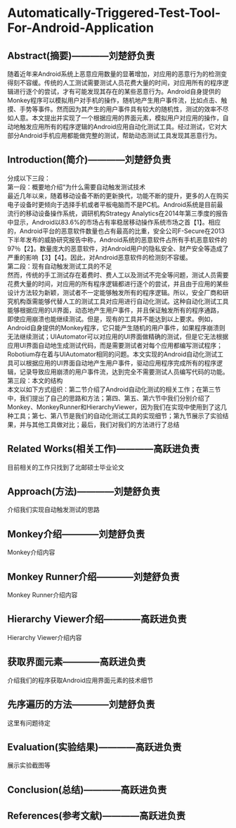 # Automatically-Triggered-Test-Tool-For-Android-Application
## Abstract(摘要)————刘楚舒负责
随着近年来Android系统上恶意应用数量的显著增加，对应用的恶意行为的检测变得刻不容缓。传统的人工测试需要测试人员花费大量的时间，对应用所有的程序逻辑进行逐个的尝试，才有可能发现其存在的某些恶意行为。Android自身提供的Monkey程序可以模拟用户对手机的操作，随机地产生用户事件流，比如点击、触摸、手势等事件。然而因为其产生的用户事件具有较大的随机性，测试的效率不尽如人意。本文提出并实现了一个根据应用的界面元素，模拟用户对应用的操作，自动地触发应用所有的程序逻辑的Android应用自动化测试工具。经过测试，它对大部分Android手机应用都能做完整的测试，帮助动态测试工具发现其恶意行为。
  
## Introduction(简介)————刘楚舒负责
分成以下三段：<br>
第一段：概要地介绍“为什么需要自动触发测试技术<br>
最近几年以来，随着移动设备不断的更新换代，功能不断的提升，更多的人在购买电子设备时更倾向于选择手机或者平板电脑而不是PC机。Android系统是目前最流行的移动设备操作系统，调研机构Strategy Analytics在2014年第三季度的报告中显示，Android以83.6%的市场占有率稳居移动操作系统市场之首【1】。相应的，Android平台的恶意软件数量也占有最高的比重，安全公司F-Secure在2013下半年发布的威胁研究报告中称，Android系统的恶意软件占所有手机恶意软件的97％【2】。数量庞大的恶意软件，对Android用户的隐私安全、财产安全等造成了严重的影响【3】【4】。因此，对Android恶意软件的检测刻不容缓。<br>
第二段：现有自动触发测试工具的不足<br>
然而，传统的手工测试存在着费时、费人工以及测试不完全等问题，测试人员需要花费大量的时间，对应用的所有程序逻辑都进行逐个的尝试，并且由于应用的某些设计方法较为新颖，测试者不一定能够触发所有的程序逻辑。所以，安全厂商和研究机构亟需能够代替人工的测试工具对应用进行自动化测试。这种自动化测试工具能够根据应用的UI界面，动态地产生用户事件，并且保证触发所有的程序通路，即使应用崩溃也能继续测试。但是，现有的工具并不能达到以上要求。例如，Android自身提供的Monkey程序，它只能产生随机的用户事件，如果程序崩溃则无法继续测试；UIAutomator可以对应用的UI界面做精确的测试，但是它无法根据应用UI界面自动地生成测试代码，而是需要测试者对每个应用都编写测试程序；Robotium存在着与UIAutomator相同的问题。本文实现的Android自动化测试工具可以根据应用的UI界面自动地产生用户事件，驱动应用程序完成所有的程序逻辑，记录导致应用崩溃的用户事件流，达到完全不需要测试人员编写代码的功能。<br>
第三段：本文的结构<br>
本文以如下方式组织：第二节介绍了Android自动化测试的相关工作；在第三节中，我们提出了自己的思路和方法；第四、第五、第六节中我们分别介绍了Monkey、MonkeyRunner和HierarchyViewer，因为我们在实现中使用到了这几种工具；第七、第八节是我们的自动化测试工具的实现细节；第九节展示了实验结果，并与其他工具做对比；最后，我们对我们的方法进行了总结<br>
  
## Related Works(相关工作)————高跃进负责
目前相关的工作只找到了北邮硕士毕业论文

## Approach(方法)————刘楚舒负责
介绍我们实现自动触发测试的思路
  
## Monkey介绍————刘楚舒负责
Monkey介绍内容
  
## Monkey Runner介绍————刘楚舒负责
Monkey Runner介绍内容
  
## Hierarchy Viewer介绍————高跃进负责
Hierarchy Viewer介绍内容
  
## 获取界面元素————高跃进负责
介绍我们的程序获取Android应用界面元素的技术细节
  
## 先序遍历的方法————刘楚舒负责
这里有问题待定
  
## Evaluation(实验结果)————高跃进负责
展示实验截图等
  
## Conclusion(总结)————高跃进负责

## References(参考文献)————高跃进负责
